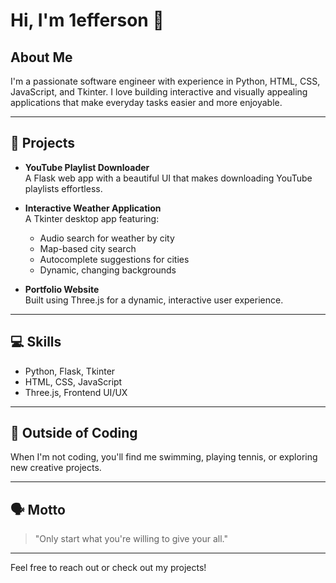 # Hi, I'm 1efferson 👋

## About Me

I'm a passionate software engineer with experience in Python, HTML, CSS, JavaScript, and Tkinter. I love building interactive and visually appealing applications that make everyday tasks easier and more enjoyable.

---

## 🌟 Projects

- **YouTube Playlist Downloader**  
  A Flask web app with a beautiful UI that makes downloading YouTube playlists effortless.

- **Interactive Weather Application**  
  A Tkinter desktop app featuring:
  - Audio search for weather by city
  - Map-based city search
  - Autocomplete suggestions for cities
  - Dynamic, changing backgrounds

- **Portfolio Website**  
  Built using Three.js for a dynamic, interactive user experience.

---

## 💻 Skills

- Python, Flask, Tkinter
- HTML, CSS, JavaScript
- Three.js, Frontend UI/UX

---

## 🎾 Outside of Coding

When I'm not coding, you'll find me swimming, playing tennis, or exploring new creative projects.

---

## 🗣️ Motto

> "Only start what you're willing to give your all."

---

Feel free to reach out or check out my projects!

